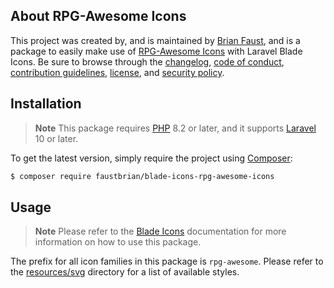 ## About RPG-Awesome Icons

This project was created by, and is maintained by [Brian Faust](https://github.com/faustbrian), and is a package to easily make use of [RPG-Awesome Icons](https://github.com/nagoshiashumari/rpg-awesome-raw/) with Laravel Blade Icons. Be sure to browse through the [changelog](CHANGELOG.md), [code of conduct](.github/CODE_OF_CONDUCT.md), [contribution guidelines](.github/CONTRIBUTING.md), [license](LICENSE), and [security policy](.github/SECURITY.md).

## Installation

> **Note**
> This package requires [PHP](https://www.php.net/) 8.2 or later, and it supports [Laravel](https://laravel.com/) 10 or later.

To get the latest version, simply require the project using [Composer](https://getcomposer.org/):

```bash
$ composer require faustbrian/blade-icons-rpg-awesome-icons
```

## Usage

> **Note**
> Please refer to the [Blade Icons](https://github.com/basecodeoy/blade-icons) documentation for more information on how to use this package.

The prefix for all icon families in this package is `rpg-awesome`. Please refer to the [resources/svg](/resources/svg) directory for a list of available styles.
